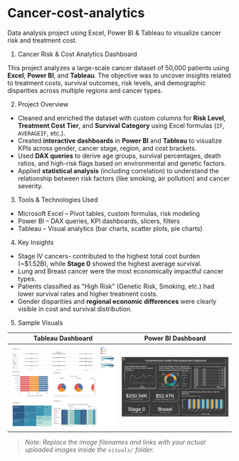 # Cancer-cost-analytics
Data analysis project using Excel, Power BI & Tableau to visualize cancer risk and treatment cost.

1. Cancer Risk & Cost Analytics Dashboard

This project analyzes a large-scale cancer dataset of 50,000 patients using **Excel**, **Power BI**, and **Tableau**. The objective was to uncover insights related to treatment costs, survival outcomes, risk levels, and demographic disparities across multiple regions and cancer types.

2. Project Overview

- Cleaned and enriched the dataset with custom columns for **Risk Level**, **Treatment Cost Tier**, and **Survival Category** using Excel formulas (`IF`, `AVERAGEIF`, etc.).
- Created **interactive dashboards** in **Power BI** and **Tableau** to visualize KPIs across gender, cancer stage, region, and cost brackets.
- Used **DAX queries** to derive age groups, survival percentages, death ratios, and high-risk flags based on environmental and genetic factors.
- Applied **statistical analysis** (including correlation) to understand the relationship between risk factors (like smoking, air pollution) and cancer severity.

3. Tools & Technologies Used

- Microsoft Excel – Pivot tables, custom formulas, risk modeling
- Power BI – DAX queries, KPI dashboards, slicers, filters
- Tableau – Visual analytics (bar charts, scatter plots, pie charts)


4.  Key Insights

- Stage IV cancers- contributed to the highest total cost burden (~$1.52B), while **Stage 0** showed the highest average survival.
- Lung and Breast cancer were the most economically impactful cancer types.
- Patients classified as "High Risk" (Genetic Risk, Smoking, etc.) had lower survival rates and higher treatment costs.
- Gender disparities and **regional economic differences** were clearly visible in cost and survival distribution.

5. Sample Visuals

| Tableau Dashboard | Power BI Dashboard |
|--------------------|-------------------|
| ![Tableau](tableau-pic.png) | ![Tableau](Powerbi-pic.png) |

> *Note: Replace the image filenames and links with your actual uploaded images inside the `visuals/` folder.*



